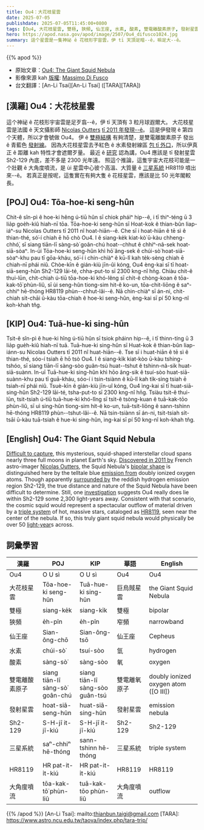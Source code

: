 ```yaml
---
title: Ou4：大花枝星雲
date: 2025-07-05
publishdate: 2025-07-05T11:45:00+0800
tags: [Ou4, 大花枝星雲, 雙極, 狹頻, 仙王座, 水素, 酸素, 雙電離酸素原子, 發射星雲, 發射星雲 Sh2-129, Sh2-129, 三星系統, 三星系統 HR8119, HR8119, 大角度噴流]
hero: https://apod.nasa.gov/apod/image/2507/Ou4_difusco1024.jpg
summary: 這个星雲是一隻神祕 ê 花枝形宇宙雲，伊 tī 天頂足暗--ê，嘛足大--ê。
---
```


{{% apod %}}

- 原始文章：[Ou4: The Giant Squid Nebula](https://apod.nasa.gov/apod/ap250705.html)
- 影像來源 kah [版權][Copyright]: [Massimo Di Fusco][Massimo_Di_Fusco]
- 台文翻譯：[An-Li Tsai][An-Li Tsai] ([TARA][TARA])

## [漢羅] Ou4：大花枝星雲
這个神祕 ê 花枝形宇宙雲是足歹翕--ê，伊 tī 天頂有 3 粒月球遐爾大。
大花枝星雲是法國 ê 天文攝影師 [Nicolas Outters][Nicolas_Outters] [tī 2011 年發現--ê][Discovered_in_2011_by]。
這是伊發現 ê 第四个天體，所以才會號做 Ou4。
伊 ê [雙極結構][bipolar_shape] 有夠清楚，是雙電離酸素原子 發出 ê 青藍色 [發射線][emission_from]。
因為大花枝星雲去予紅色 ê 水素發射線區 [包 tī 外口][surrounded_by]，所以伊真正 ê 距離 kah 特性才會遮爾歹量。
最近 ê [研究][investigation] 認為講，Ou4 應該是 tī 發射星雲 Sh2-129 內底，差不多是 2300 光年遠。
照這个推論，這隻宇宙大花枝可能是一个壯觀 ê 大角度噴流，是 ùi 星雲中心彼个高溫、大質量 ê [三星系統][triple_system] HR8119 噴出來--ê。
若真正是按呢，這隻實在有夠大隻 ê 花枝星雲，應該是比 50 光年閣較長。


## [POJ] Ou4: Tōa-hoe-ki seng-hûn
Chit-ê sîn-pì ê hoe-ki hêng ú-tiū hûn sī chiok pháiⁿ hip--ê, i tī thiⁿ-téng ū 3 lia̍p goe̍h-kiû hiah-nī tōa.
Tōa-hoe-ki seng-hûn sī Hoat-kok ê thian-bûn liap-iáⁿ-su Nicolas Outters tī 2011 nî hoat-hiān--ê.
Che sī i hoat-hiān ê tē sì ê thian-thé, só͘-í chiah ē hō chò Ou4.
I ê siang-ke̍k kiat-kò͘ ū-kàu chheng-chhó͘, sī siang tiān-lī sàng-sò͘ goân-chú hoat--chhut ê chhiⁿ-nâ-sek hoat-siā-sòaⁿ.
In-ūi Tōa-hoe-ki seng-hûn khì hō͘ âng-sek ê chúi-sò͘ hoat-siā-sòaⁿ-khu pau tī gōa-kháu, só͘-í i chin-chiàⁿ ê kū-lî kah te̍k-sèng chiah ē chiah-nī phái niû.
Chòe-kīn ê gián-kiù jīn-ûi kóng, Ou4 èng-kai sī tī hoat-siā-seng-hûn Sh2-129 lāi-té, chha-put-to sī 2300 kng-nî hn̄g.
Chiàu chit-ê thui-lūn, chit-chiah ú-tiū tōa-hoe-ki khó-lêng sī chi̍t-ê chòng-koan ê tōa-kak-tō͘ phùn-liû, sī ùi seng-hûn tiong-sim hit-ê ko-un, tōa-chit-liōng ê saⁿ-chhiⁿ hē-thóng HR8119 phùn--chhut-lâi--ê.
Nā chin-chiàⁿ sī án-ni, chit-chiah si̍t-chāi ū-kàu tōa-chiah ê hoe-ki seng-hûn, èng-kai sī pí 50 kng-nî koh-khah tn̂g.

## [KIP] Ou4: Tuā-hue-ki sing-hûn
Tsit-ê sîn-pì ê hue-ki hîng ú-tiū hûn sī tsiok pháinn hip--ê, i tī thinn-tíng ū 3 lia̍p gue̍h-kiû hiah-nī tuā.
Tuā-hue-ki sing-hûn sī Huat-kok ê thian-bûn liap-iánn-su Nicolas Outters tī 2011 nî huat-hiān--ê.
Tse sī i huat-hiān ê tē sì ê thian-thé, sóo-í tsiah ē hō tsò Ou4.
I ê siang-ki̍k kiat-kòo ū-kàu tshing-tshóo, sī siang tiān-lī sàng-sòo guân-tsú huat--tshut ê tshinn-nâ-sik huat-siā-suànn.
In-uī Tuā-hue-ki sing-hûn khì hōo âng-sik ê tsuí-sòo huat-siā-suànn-khu pau tī guā-kháu, sóo-í i tsin-tsiànn ê kū-lî kah ti̍k-sìng tsiah ē tsiah-nī phái niû.
Tsuè-kīn ê gián-kiù jīn-uî kóng, Ou4 ìng-kai sī tī huat-siā-sing-hûn Sh2-129 lāi-té, tsha-put-to sī 2300 kng-nî hn̄g.
Tsiàu tsit-ê thui-lūn, tsit-tsiah ú-tiū tuā-hue-ki khó-lîng sī tsi̍t-ê tsòng-kuan ê tuā-kak-tōo phùn-liû, sī uì sing-hûn tiong-sim hit-ê ko-un, tuā-tsit-liōng ê sann-tshinn hē-thóng HR8119 phùn--tshut-lâi--ê.
Nā tsin-tsiànn sī án-ni, tsit-tsiah si̍t-tsāi ū-kàu tuā-tsiah ê hue-ki sing-hûn, ìng-kai sī pí 50 kng-nî koh-khah tn̂g.

## [English] Ou4: The Giant Squid Nebula

[Difficult to capture][Difficult_to_capture], this mysterious, squid-shaped interstellar cloud spans nearly three full moons in planet Earth's sky.
[Discovered in 2011 by][Discovered_in_2011_by] French astro-imager [Nicolas Outters][Nicolas_Outters], the Squid Nebula's [bipolar shape][bipolar_shape] is distinguished here by the telltale blue [emission from][emission_from] doubly ionized oxygen atoms.
Though apparently [surrounded by][surrounded_by] the reddish hydrogen emission region Sh2-129, the true distance and nature of the Squid Nebula have been difficult to determine.
Still, one [investigation][investigation] suggests Ou4 really does lie within Sh2-129 some 2,300 light-years away.
Consistent with that scenario, the cosmic squid would represent a spectacular outflow of material driven by a [triple system][triple_system] of hot, massive stars, cataloged as [HR8119][HR8119], seen near the center of the nebula.
If so, this truly giant squid nebula would physically be over 50 [light-year][light_year]s across.

## 詞彙學習
|漢羅|POJ|KIP|華語|English|
|-|-|-|-|-|
|Ou4|O U sì|O U sì|Ou4|Ou4|
|大花枝星雲|Tōa-hoe-ki seng-hûn|Tuā-hue-ki sing-hûn|巨烏賊星雲|the Giant Squid Nebula|
|雙極|siang-ke̍k|siang-ki̍k|雙極|bipolar|
|狹頻|e̍h-pîn|e̍h-pîn|窄頻|narrowband|
|仙王座|Sian-ông-chō|Sian-ông-tsō|仙王座|Cepheus|
|水素|chúi-sò͘|tsuí-sòo|氫|hydrogen|
|酸素|sàng-sò͘|sàng-sòo|氧|oxygen|
|雙電離酸素原子|siang tiān-lī sàng-sò͘ goân-chú|siang tiān-lī sàng-sòo guân-tsú|雙電離氧原子|doubly ionized oxygen atom ([O III])|
|發射星雲|hoat-siā-seng-hûn|huat-siā-sing-hûn|發射星雲|emission nebula|
|Sh2-129|S-H-jī it-jī-kiú|S-H-jī it-jī-kiú|Sh2-129|Sh2-129|
|三星系統|saⁿ-chhiⁿ hē-thóng|sann-tshinn hē-thóng|三星系統|triple system|
|HR8119|HR pat-it-i̍t-kiú|HR pat-it-i̍t-kiú|HR8119|HR8119|
|大角度噴流|tōa-kak-tō͘ phùn-liû|tuā-kak-tōo phùn-liû|大角度噴流|outflow|


{{% /apod %}}
[An-Li Tsai]: mailto:thianbun.taigi@gmail.com
[TARA]: https://www.astro.ncu.edu.tw/taova/index.php/tara-trip/

[copyright]: https://apod.nasa.gov/apod/fap/lib/about_apod.html#srapply
[License3]: https://creativecommons.org/licenses/by-nc-nd/3.0/
[License2]:https://creativecommons.org/licenses/by-nc-nd/2.0/

[Difficult_to_capture]:https://app.astrobin.com/i/hmtykv
[Discovered_in_2011_by]:https://ui.adsabs.harvard.edu/abs/2012RMxAA..48..223A/abstract
[Nicolas_Outters]:http://outters.fr/wp/?page_id=50
[bipolar_shape]:https://apod.nasa.gov/apod/ap230416.html
[emission_from]:https://en.wikipedia.org/wiki/Nebulium
[surrounded_by]:https://apod.nasa.gov/apod/ap230817.html
[investigation]:https://ui.adsabs.harvard.edu/abs/2014A%26A...570A.105C/abstract
[triple_system]:http://www.atlasoftheuniverse.com/orbits.html
[HR8119]:https://in-the-sky.org/data/object.php?id=TYC3965-880-1#google_vignette
[light_year]:https://science.nasa.gov/exoplanets/what-is-a-light-year/
[Massimo_Di_Fusco]:https://app.astrobin.com/u/massimo.difusco#gallery
[Copyright]:lib/about_apod.html#srapply